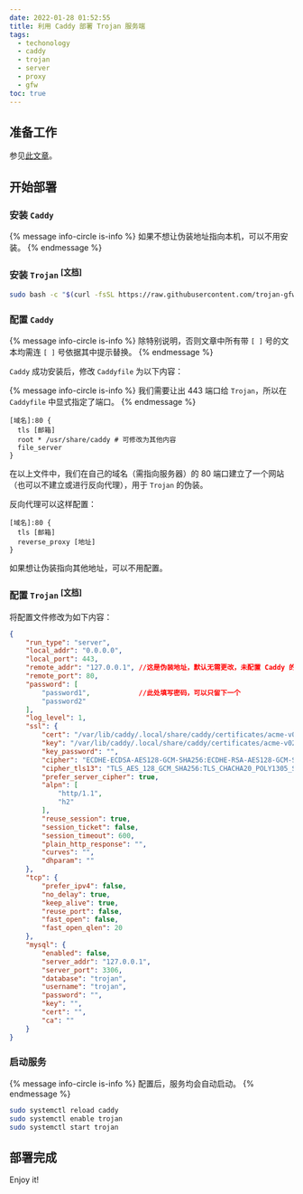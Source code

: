```yaml
---
date: 2022-01-28 01:52:55
title: 利用 Caddy 部署 Trojan 服务端
tags:
  - techonology
  - caddy
  - trojan
  - server
  - proxy
  - gfw
toc: true
---
```


## 准备工作

参见[此文章](https://blog.xfqlittlefan.xyz/2022/01/27/caddy-v2ray/)。

## 开始部署
### 安装 `Caddy`

{% message info-circle is-info %}
如果不想让伪装地址指向本机，可以不用安装。
{% endmessage %}

### 安装 `Trojan` <sup>[[文档]](https://github.com/trojan-gfw/trojan/wiki/Binary-&-Package-Distributions#quickstart-script)</sup>

```bash bash
sudo bash -c "$(curl -fsSL https://raw.githubusercontent.com/trojan-gfw/trojan-quickstart/master/trojan-quickstart.sh)"
```

### 配置 `Caddy`

{% message info-circle is-info %}
除特别说明，否则文章中所有带 `[ ]` 号的文本均需连 `[ ]` 号依据其中提示替换。
{% endmessage %}

`Caddy` 成功安装后，修改 `Caddyfile` 为以下内容：

{% message info-circle is-info %}
我们需要让出 443 端口给 `Trojan`，所以在 `Caddyfile` 中显式指定了端口。
{% endmessage %}

``` /etc/caddy/Caddyfile
[域名]:80 {
  tls [邮箱]
  root * /usr/share/caddy # 可修改为其他内容
  file_server
}
```

在以上文件中，我们在自己的域名（需指向服务器）的 80 端口建立了一个网站（也可以不建立或进行反向代理），用于 `Trojan` 的伪装。

反向代理可以这样配置：

``` /etc/caddy/Caddyfile
[域名]:80 {
  tls [邮箱]
  reverse_proxy [地址]
}
```

如果想让伪装指向其他地址，可以不用配置。

### 配置 `Trojan` <sup>[[文档]](https://trojan-gfw.github.io/trojan/config.html#a-valid-serverjson)</sup>

将配置文件修改为如下内容：

```json /usr/local/etc/trojan/config.json
{
    "run_type": "server",
    "local_addr": "0.0.0.0",
    "local_port": 443,
    "remote_addr": "127.0.0.1", //这是伪装地址，默认无需更改，未配置 Caddy 的需要更改
    "remote_port": 80,
    "password": [
        "password1",            //此处填写密码，可以只留下一个
        "password2"
    ],
    "log_level": 1,
    "ssl": {
        "cert": "/var/lib/caddy/.local/share/caddy/certificates/acme-v02.api.letsencrypt.org-directory/[域名]/[域名].crt",
        "key": "/var/lib/caddy/.local/share/caddy/certificates/acme-v02.api.letsencrypt.org-directory/[域名]/[域名].key",
        "key_password": "",
        "cipher": "ECDHE-ECDSA-AES128-GCM-SHA256:ECDHE-RSA-AES128-GCM-SHA256:ECDHE-ECDSA-AES256-GCM-SHA384:ECDHE-RSA-AES256-GCM-SHA384:ECDHE-ECDSA-CHACHA20-POLY1305:ECDHE-RSA-CHACHA20-POLY1305:DHE-RSA-AES128-GCM-SHA256:DHE-RSA-AES256-GCM-SHA384",
        "cipher_tls13": "TLS_AES_128_GCM_SHA256:TLS_CHACHA20_POLY1305_SHA256:TLS_AES_256_GCM_SHA384",
        "prefer_server_cipher": true,
        "alpn": [
            "http/1.1",
            "h2"
        ],
        "reuse_session": true,
        "session_ticket": false,
        "session_timeout": 600,
        "plain_http_response": "",
        "curves": "",
        "dhparam": ""
    },
    "tcp": {
        "prefer_ipv4": false,
        "no_delay": true,
        "keep_alive": true,
        "reuse_port": false,
        "fast_open": false,
        "fast_open_qlen": 20
    },
    "mysql": {
        "enabled": false,
        "server_addr": "127.0.0.1",
        "server_port": 3306,
        "database": "trojan",
        "username": "trojan",
        "password": "",
        "key": "",
        "cert": "",
        "ca": ""
    }
}
```

### 启动服务

{% message info-circle is-info %}
配置后，服务均会自动启动。
{% endmessage %}

```bash bash
sudo systemctl reload caddy
sudo systemctl enable trojan
sudo systemctl start trojan
```

## 部署完成

Enjoy it!